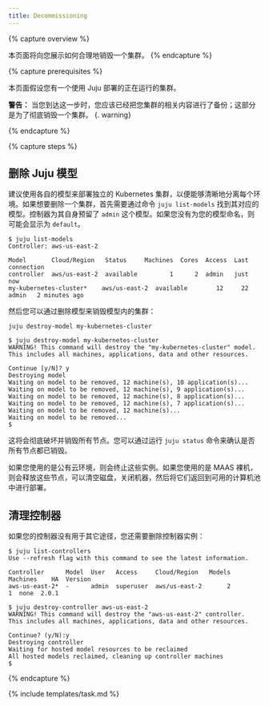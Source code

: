 ```yaml
---
title: Decommissioning
---
```

<!--
---
title: 销毁
---
-->

{% capture overview %}
<!--
This page shows you how to properly decommission a cluster.
-->
本页面将向您展示如何合理地销毁一个集群。
{% endcapture %}


{% capture prerequisites %}
<!--
This page assumes you have a working Juju deployed cluster.
-->
本页面假设您有一个使用 Juju 部署的正在运行的集群。

<!--
**Warning:** By the time you've reached this step you should have backed up your workloads and pertinent data; this section is for the complete destruction of a cluster.
-->
**警告：** 当您到达这一步时，您应该已经把您集群的相关内容进行了备份；这部分是为了彻底销毁一个集群。
{. warning}

{% endcapture %}

{% capture steps %}
<!--
## Destroy the Juju model
It is recommended to deploy individual Kubernetes clusters in their own models, so that there is a clean separation between environments. To remove a cluster first find out which model it's in with `juju list-models`. The controller reserves an `admin` model for itself. If you have chosen to not name your model it might show up as `default`.
-->
## 删除 Juju 模型
建议使用各自的模型来部署独立的 Kubernetes 集群，以便能够清晰地分离每个环境。如果想要删除一个集群，首先需要通过命令 `juju list-models` 找到其对应的模型。控制器为其自身预留了 `admin` 这个模型。如果您没有为您的模型命名，则可能会显示为 `default`。

```
$ juju list-models
Controller: aws-us-east-2

Model       Cloud/Region   Status     Machines  Cores  Access  Last connection
controller  aws/us-east-2  available         1      2  admin   just now
my-kubernetes-cluster*    aws/us-east-2  available        12     22  admin   2 minutes ago
```

<!--
You can then destroy the model, which will in turn destroy the cluster inside of it:
-->
然后您可以通过删除模型来销毁模型内的集群：

    juju destroy-model my-kubernetes-cluster
    
```
$ juju destroy-model my-kubernetes-cluster
WARNING! This command will destroy the "my-kubernetes-cluster" model.
This includes all machines, applications, data and other resources.

Continue [y/N]? y
Destroying model
Waiting on model to be removed, 12 machine(s), 10 application(s)...
Waiting on model to be removed, 12 machine(s), 9 application(s)...
Waiting on model to be removed, 12 machine(s), 8 application(s)...
Waiting on model to be removed, 12 machine(s), 7 application(s)...
Waiting on model to be removed, 12 machine(s)...
Waiting on model to be removed...
$
```

<!--
This will destroy and decommission all nodes. You can confirm all nodes are destroyed by running `juju status`.
-->
这将会彻底破坏并销毁所有节点。您可以通过运行 `juju status` 命令来确认是否所有节点都已销毁。

<!--
If you're using a public cloud this will terminate the instances. If you're on bare metal using MAAS this will release the nodes, optionally wipe the disk, power off the machines, and return them to available pool of machines to deploy from. 
-->
如果您使用的是公有云环境，则会终止这些实例。如果您使用的是 MAAS 裸机，则会释放这些节点，可以清空磁盘，关闭机器，然后将它们返回到可用的计算机池中进行部署。

<!--
## Cleaning up the Controller
-->
## 清理控制器

<!--
If you're not using the controller for anything else, you will also need to remove the controller instance: 
-->
如果您的控制器没有用于其它途径，您还需要删除控制器实例：

```
$ juju list-controllers
Use --refresh flag with this command to see the latest information.

Controller      Model  User   Access     Cloud/Region   Models  Machines    HA  Version
aws-us-east-2*  -      admin  superuser  aws/us-east-2       2         1  none  2.0.1  

$ juju destroy-controller aws-us-east-2 
WARNING! This command will destroy the "aws-us-east-2" controller.
This includes all machines, applications, data and other resources.

Continue? (y/N):y
Destroying controller
Waiting for hosted model resources to be reclaimed
All hosted models reclaimed, cleaning up controller machines
$ 
```
{% endcapture %}

{% include templates/task.md %}
